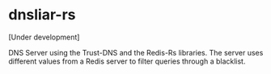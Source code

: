 # dnsliar-rs

[Under development]

DNS Server using the Trust-DNS and the Redis-Rs libraries.
The server uses different values from a Redis server to filter queries through a blacklist.
